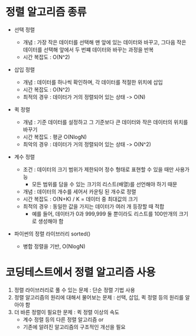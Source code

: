 # 정렬 알고리즘 종류
- 선택 정렬
  - 개념 : 가장 작은 데이터를 선택해 맨 앞에 있는 데이터와 바꾸고, 그다음 작은 데이터를 선택해 앞에서 두 번쨰 데이터와 바꾸는 과정을 반복
  - 시간 복잡도 : O(N^2)

- 삽입 정렬
  - 개념 : 데이터를 하나씩 확인하며, 각 데이터를 적절한 위치에 삽입
  - 시간 복잡도 : O(N^2)
  - 최적의 경우 : 데이터가 거의 정렬되어 있는 상태 -> O(N)

- 퀵 정렬
  - 개념 : 기준 데이터를 설정하고 그 기준보다 큰 데이터와 작은 데이터의 위치를 바꾸기
  - 시간 복잡도 : 평균 O(NlogN)
  - 최악의 경우 : 데이터가 거의 정렬되어 있는 상태 -> O(N^2)

- 계수 정렬
  - 조건 : 데이터의 크기 범위가 제한되어 정수 형태로 표현할 수 있을 때만 사용가능
    - 모든 범위를 담을 수 있는 크기의 리스트(배열)를 선언해야 하기 때문
  - 개념 : 데이터의 개수를 세어서 카운팅 된 개수로 정렬
  - 시간 복잡도 : O(N+K)  / K = 데이터 중 최대값의 크기
  - 최적의 경우 : 동일한 값을 가지는 데이터가 여러 개 등장할 때 적합
    - 예를 들어, 데이터가 0과 999,999 둘 뿐이라도 리스트를 100만개의 크기로 생성해야 함

- 파이썬의 정렬 라이브러리 sorted()
  - 병합 정렬을 기반, O(NlogN)


# 코딩테스트에서 정렬 알고리즘 사용
1. 정렬 라이브러리로 풀 수 있는 문제 : 단순 정렬 기법 사용
2. 정렬 알고리즘의 원리에 대해서 물어보는 문제 : 선택, 삽입, 퀵 정렬 등의 원리를 알아야 함
3. 더 바른 정렬이 필요한 문제 : 퀵 정렬 이상의 속도
   - 계수 정렬 등의 다른 정렬 알고리즘 or
   - 기존에 알려진 알고리즘의 구조적인 개선을 필요